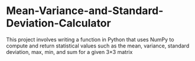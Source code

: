 # Mean-Variance-and-Standard-Deviation-Calculator
This project involves writing a function in Python that uses NumPy to compute and return statistical values such as the mean, variance, standard deviation, max, min, and sum for a given 3×3 matrix
